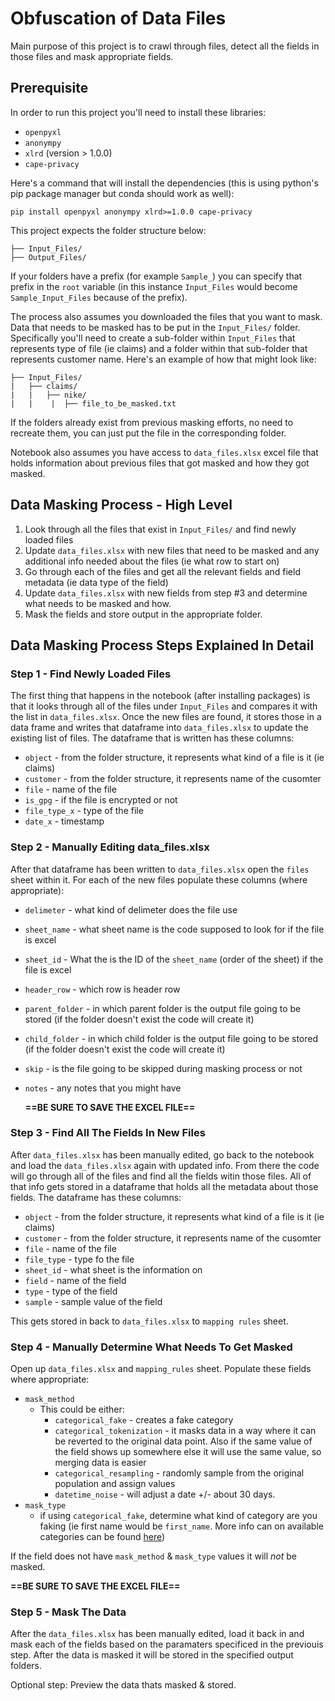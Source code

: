 # Obfuscation of Data Files

Main purpose of this project is to crawl through files, detect all the fields in those files and mask appropriate fields.

## Prerequisite

In order to run this project you'll need to install these libraries:
* `openpyxl`
* `anonympy`
* `xlrd` (version > 1.0.0)
* `cape-privacy`

Here's a command that will install the dependencies (this is using python's pip package manager but conda should work as well):
```
pip install openpyxl anonympy xlrd>=1.0.0 cape-privacy
```

This project expects the folder structure below:

```
├── Input_Files/
├── Output_Files/
```

If your folders have a prefix (for example `Sample_`) you can specify that prefix in the `root` variable (in this instance `Input_Files` would become `Sample_Input_Files` because of the prefix).

The process also assumes you downloaded the files that you want to mask. Data that needs to be masked has to be put in the `Input_Files/` folder. Specifically you'll need to create a sub-folder within `Input_Files` that represents type of file (ie claims) and a folder within that sub-folder that represents customer name. Here's an example of how that might look like:

```
├── Input_Files/
|   ├── claims/
|   |   ├── nike/
|   |    |  ├── file_to_be_masked.txt
```

If the folders already exist from previous masking efforts, no need to recreate them, you can just put the file in the corresponding folder.

Notebook also assumes you have access to `data_files.xlsx` excel file that holds information about previous files that got masked and how they got masked.


## Data Masking Process - High Level

1. Look through all the files that exist in `Input_Files/` and find newly loaded files
2. Update `data_files.xlsx` with new files that need to be masked and any additional info needed about the files (ie what row to start on)
3. Go through each of the files and get all the relevant fields and field metadata (ie data type of the field)
4. Update `data_files.xlsx` with new fields from step #3 and determine what needs to be masked and how.
5. Mask the fields and store output in the appropriate folder.

## Data Masking Process Steps Explained In Detail

### Step 1 - Find Newly Loaded Files

The first thing that happens in the notebook (after installing packages) is that it looks through all of the files under `Input_Files` and compares it with the list in `data_files.xlsx`. Once the new files are found, it stores those in a data frame and writes that dataframe into `data_files.xlsx` to update the existing list of files. The dataframe that is written has these columns:
* `object` - from the folder structure, it represents what kind of a file is it (ie claims)
* `customer` - from the folder structure, it represents name of the cusomter
* `file` - name of the file
* `is_gpg` - if the file is encrypted or not
* `file_type_x` - type of the file
* `date_x` - timestamp


### Step 2 - Manually Editing data_files.xlsx

After that dataframe has been written to `data_files.xlsx` open the `files` sheet within it. For each of the new files populate these columns (where appropriate):
* `delimeter` - what kind of delimeter does the file use
* `sheet_name` - what sheet name is the code supposed to look for if the file is excel
* `sheet_id` - What the is the ID of the `sheet_name` (order of the sheet) if the file is excel
* `header_row` - which row is header row
* `parent_folder` - in which parent folder is the output file going to be stored (if the folder doesn't exist the code will create it)
* `child_folder` - in which child folder is the output file going to be stored (if the folder doesn't exist the code will create it)
* `skip` - is the file going to be skipped during masking process or not
* `notes` - any notes that you might have

  **==BE SURE TO SAVE THE EXCEL FILE==**

### Step 3 - Find All The Fields In New Files

After `data_files.xlsx` has been manually edited, go back to the notebook and load the `data_files.xlsx` again with updated info. From there the code will go through all of the files and find all the fields witin those files. All of that info gets stored in a dataframe that holds all the metadata about those fields. The dataframe has these columns:
* `object` - from the folder structure, it represents what kind of a file is it (ie claims)
* `customer` - from the folder structure, it represents name of the cusomter
* `file` - name of the file
* `file_type` - type fo the file
* `sheet_id` - what sheet is the information on
* `field` - name of the field
* `type` - type of the field
* `sample` - sample value of the field

This gets stored in back to `data_files.xlsx` to `mapping rules` sheet.

### Step 4 - Manually Determine What Needs To Get Masked

 Open up `data_files.xlsx` and `mapping_rules` sheet. Populate these fields where appropriate: 

* `mask_method` 
    * This could be either: 
        * `categorical_fake` - creates a fake category
        * `categorical_tokenization` - it masks data in a way where it can be reverted to the original data point. Also if the same value of the field shows up somewhere else it will use the same value, so merging data is easier
        * `categorical_resampling` - randomly sample from the original population and assign values
        * `datetime_noise` - will adjust a date +/- about 30 days.
* `mask_type`
    * if using `categorical_fake`, determine what kind of category are you faking (ie first name would be `first_name`. More info can on available categories can be found [here](https://arc.net/l/quote/szfjtfmf))

If the field does not have `mask_method` & `mask_type` values it will _not_ be masked.

  **==BE SURE TO SAVE THE EXCEL FILE==**

### Step 5 - Mask The Data

After the `data_files.xlsx` has been manually edited, load it back in and mask each of the fields based on the paramaters specificed in the previouis step. After the data is masked it will be stored in the specified output folders.

Optional step: Preview the data thats masked & stored. 
